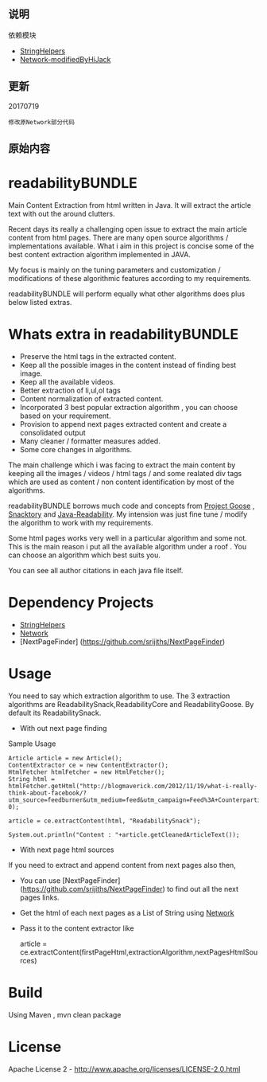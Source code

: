 ## 说明


依赖模块

* [StringHelpers](https://github.com/srijiths/StringHelpers)
* [Network-modifiedByHiJack](https://github.com/HiJackXD/Network)

## 更新
20170719 
	
	修改原Network部分代码


## 原始内容
readabilityBUNDLE
=================

Main Content Extraction from html written in Java. It will extract the article text with out the around clutters.

Recent days its really a challenging open issue to extract the main article content from html pages. There are many open source algorithms / implementations available. What i aim in this project is concise some of the best content extraction algorithm implemented in JAVA.

My focus is mainly on the tuning parameters and customization / modifications of these algorithmic features according to my requirements.

readabilityBUNDLE will perform equally what other algorithms does plus below listed extras. 

Whats extra in readabilityBUNDLE
================================

* Preserve the html tags in the extracted content.
* Keep all the possible images in the content instead of finding best image.
* Keep all the available videos.
* Better extraction of li,ul,ol tags
* Content normalization of extracted content.
* Incorporated 3 best popular extraction algorithm , you can choose based on your requirement.
* Provision to append next pages extracted content and create a consolidated output
* Many cleaner / formatter measures added.
* Some core changes in algorithms.

The main challenge which i was facing to extract the main content by keeping all the images / videos / html tags / and some realated div tags which are used as content / non content identification by most of the algorithms.

readabilityBUNDLE borrows much code and concepts from [Project Goose](https://github.com/GravityLabs/goose) , [Snacktory](https://github.com/karussell/snacktory) and [Java-Readability](https://github.com/basis-technology-corp/Java-readability). My intension was just fine tune / modify the algorithm to work with my requirements.

Some html pages works very well in a particular algorithm and some not. This is the main reason i put all the available algorithm under a roof . You can choose an algorithm which best suits you.

You can see all author citations in each java file itself.

Dependency Projects
===================
* [StringHelpers](https://github.com/srijiths/StringHelpers)
* [Network](https://github.com/srijiths/Network)  
* [NextPageFinder] (https://github.com/srijiths/NextPageFinder)

Usage
=====
You need to say which extraction algorithm to use. The 3 extraction algorithms are ReadabilitySnack,ReadabilityCore and ReadabilityGoose. By default its ReadabilitySnack.

* With out next page finding

Sample Usage

	Article article = new Article();
	ContentExtractor ce = new ContentExtractor();
	HtmlFetcher htmlFetcher = new HtmlFetcher();
	String html = htmlFetcher.getHtml("http://blogmaverick.com/2012/11/19/what-i-really-think-about-facebook/?utm_source=feedburner&utm_medium=feed&utm_campaign=Feed%3A+Counterparties+%28Counterparties%29", 0);

	article = ce.extractContent(html, "ReadabilitySnack");

	System.out.println("Content : "+article.getCleanedArticleText());

* With next page html sources

If you need to extract and append content from next pages also then,

* You can use [NextPageFinder] (https://github.com/srijiths/NextPageFinder) to find out all the next pages links.
* Get the html of each next pages as a List of String using [Network](https://github.com/srijiths/Network)
* Pass it to the content extractor like

	article = ce.extractContent(firstPageHtml,extractionAlgorithm,nextPagesHtmlSources)

Build
=====

Using Maven , mvn clean package

License
=======
Apache License 2 - http://www.apache.org/licenses/LICENSE-2.0.html
